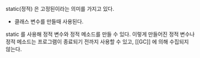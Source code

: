 static(정적) 은 고정된이라는 의미를 가지고 있다. 

* 클래스 변수를 만들때 사용된다.






static 를 사용해 정적 변수와 정적 메소드를 만들 수 있다. 이렇게 만들어진 정적 변수나 정적 메소드는 프로그램이 종료되기 전까지 사용할 수 있고, [[GC]] 에 의해 수집되지 않는다.


